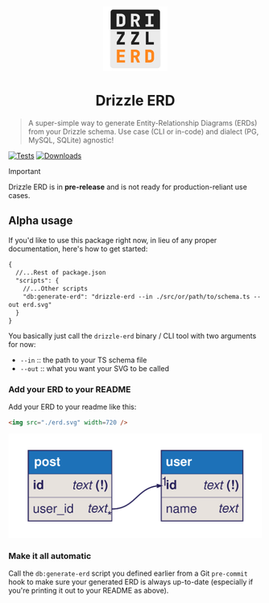 <p align="center">
  <img src="./drizzle-erd-logo.png" width=128 />
  <h1 align="center">Drizzle ERD</h1>
</p>

> A super-simple way to generate Entity-Relationship Diagrams (ERDs) from your Drizzle schema. Use case (CLI or in-code) and dialect (PG, MySQL, SQLite) agnostic!

[![Tests](https://github.com/rorz/drizzle-erd/actions/workflows/tests.yaml/badge.svg)](https://github.com/rorz/drizzle-erd/actions/workflows/tests.yaml)
[![Downloads](https://badgen.net/npm/dt/drizzle-erd)](https://www.npmjs.com/package/drizzle-erd)

>[!IMPORTANT]
>Drizzle ERD is in **pre-release** and is not ready for production-reliant use cases.

## Alpha usage

If you'd like to use this package right now, in lieu of any proper documentation, here's how to get started:

```jsonc
{
  //...Rest of package.json
  "scripts": {
    //...Other scripts
    "db:generate-erd": "drizzle-erd --in ./src/or/path/to/schema.ts --out erd.svg"
  }
}
```

You basically just call the `drizzle-erd` binary / CLI tool with two arguments for now:

- `--in` :: the path to your TS schema file
- `--out` :: what you want your SVG to be called

### Add your ERD to your README

Add your ERD to your readme like this:

```md
<img src="./erd.svg" width=720 />
```

<img src="./erd.svg" width=720 />

### Make it all automatic

Call the `db:generate-erd` script you defined earlier from a Git `pre-commit` hook to make sure your generated ERD is always up-to-date (especially if you're printing it out to your README as above).

